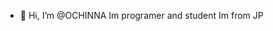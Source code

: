 - 👋 Hi, I’m @OCHINNA
Im programer and student
Im from JP

<!---
OCHINNA/OCHINNA is a ✨ special ✨ repository because its `README.md` (this file) appears on your GitHub profile.
You can click the Preview link to take a look at your changes.
--->
